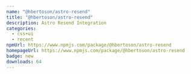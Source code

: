 ```yaml
---
name: "@hbertoson/astro-resend"
title: "@hbertoson/astro-resend"
description: Astro Resend Integration
categories:
  - css+ui
  - recent
npmUrl: https://www.npmjs.com/package/@hbertoson/astro-resend
homepageUrl: https://www.npmjs.com/package/@hbertoson/astro-resend
badge: new
downloads: 64
---
```

